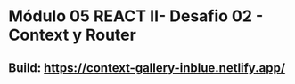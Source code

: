# Módulo 05 REACT II- Desafio 02 - Context y Router
## Build: https://context-gallery-inblue.netlify.app/
